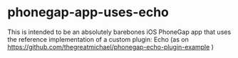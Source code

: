 phonegap-app-uses-echo
======================

This is intended to be an absolutely barebones iOS PhoneGap app that uses the reference implementation of a custom plugin: Echo (as on https://github.com/thegreatmichael/phonegap-echo-plugin-example )
